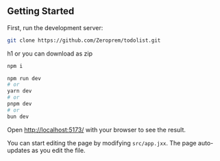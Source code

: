 ## Getting Started

First, run the development server:
```bash
git clone https://github.com/Zeroprem/todolist.git
```
h1 or you can download as zip

```bash
npm i
```
```bash
npm run dev
# or
yarn dev
# or
pnpm dev
# or
bun dev
```

Open [http://localhost:5173/](http://localhost:5173/) with your browser to see the result.

You can start editing the page by modifying `src/app.jxx`. The page auto-updates as you edit the file.
